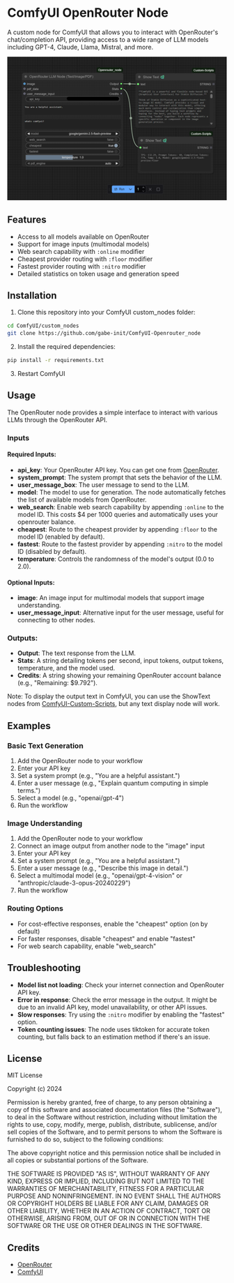 # ComfyUI OpenRouter Node

A custom node for ComfyUI that allows you to interact with OpenRouter's chat/completion API, providing access to a wide range of LLM models including GPT-4, Claude, Llama, Mistral, and more.

![OpenRouter Node Example](https://github.com/gabe-init/ComfyUI-Openrouter_node/blob/main/openrouter_node_example.png?raw=true)

## Features

- Access to all models available on OpenRouter
- Support for image inputs (multimodal models)
- Web search capability with `:online` modifier
- Cheapest provider routing with `:floor` modifier
- Fastest provider routing with `:nitro` modifier
- Detailed statistics on token usage and generation speed

## Installation

1. Clone this repository into your ComfyUI custom_nodes folder:
```bash
cd ComfyUI/custom_nodes
git clone https://github.com/gabe-init/ComfyUI-Openrouter_node
```

2. Install the required dependencies:
```bash
pip install -r requirements.txt
```

3. Restart ComfyUI

## Usage

The OpenRouter node provides a simple interface to interact with various LLMs through the OpenRouter API.

### Inputs

#### Required Inputs:

- **api_key**: Your OpenRouter API key. You can get one from [OpenRouter](https://openrouter.ai/).
- **system_prompt**: The system prompt that sets the behavior of the LLM.
- **user_message_box**: The user message to send to the LLM.
- **model**: The model to use for generation. The node automatically fetches the list of available models from OpenRouter.
- **web_search**: Enable web search capability by appending `:online` to the model ID. This costs $4 per 1000 queries and automatically uses your openrouter balance.
- **cheapest**: Route to the cheapest provider by appending `:floor` to the model ID (enabled by default).
- **fastest**: Route to the fastest provider by appending `:nitro` to the model ID (disabled by default).
- **temperature**: Controls the randomness of the model's output (0.0 to 2.0).

#### Optional Inputs:

- **image**: An image input for multimodal models that support image understanding.
- **user_message_input**: Alternative input for the user message, useful for connecting to other nodes.

### Outputs:

- **Output**: The text response from the LLM.
- **Stats**: A string detailing tokens per second, input tokens, output tokens, temperature, and the model used.
- **Credits**: A string showing your remaining OpenRouter account balance (e.g., "Remaining: $9.792").

Note: To display the output text in ComfyUI, you can use the ShowText nodes from [ComfyUI-Custom-Scripts](https://github.com/pythongosssss/ComfyUI-Custom-Scripts), but any text display node will work.

## Examples

### Basic Text Generation

1. Add the OpenRouter node to your workflow
2. Enter your API key
3. Set a system prompt (e.g., "You are a helpful assistant.")
4. Enter a user message (e.g., "Explain quantum computing in simple terms.")
5. Select a model (e.g., "openai/gpt-4")
6. Run the workflow

### Image Understanding

1. Add the OpenRouter node to your workflow
2. Connect an image output from another node to the "image" input
3. Enter your API key
4. Set a system prompt (e.g., "You are a helpful assistant.")
5. Enter a user message (e.g., "Describe this image in detail.")
6. Select a multimodal model (e.g., "openai/gpt-4-vision" or "anthropic/claude-3-opus-20240229")
7. Run the workflow

### Routing Options

- For cost-effective responses, enable the "cheapest" option (on by default)
- For faster responses, disable "cheapest" and enable "fastest"
- For web search capability, enable "web_search"

## Troubleshooting

- **Model list not loading**: Check your internet connection and OpenRouter API key.
- **Error in response**: Check the error message in the output. It might be due to an invalid API key, model unavailability, or other API issues.
- **Slow responses**: Try using the `:nitro` modifier by enabling the "fastest" option.
- **Token counting issues**: The node uses tiktoken for accurate token counting, but falls back to an estimation method if there's an issue.

## License

MIT License

Copyright (c) 2024 

Permission is hereby granted, free of charge, to any person obtaining a copy
of this software and associated documentation files (the "Software"), to deal
in the Software without restriction, including without limitation the rights
to use, copy, modify, merge, publish, distribute, sublicense, and/or sell
copies of the Software, and to permit persons to whom the Software is
furnished to do so, subject to the following conditions:

The above copyright notice and this permission notice shall be included in all
copies or substantial portions of the Software.

THE SOFTWARE IS PROVIDED "AS IS", WITHOUT WARRANTY OF ANY KIND, EXPRESS OR
IMPLIED, INCLUDING BUT NOT LIMITED TO THE WARRANTIES OF MERCHANTABILITY,
FITNESS FOR A PARTICULAR PURPOSE AND NONINFRINGEMENT. IN NO EVENT SHALL THE
AUTHORS OR COPYRIGHT HOLDERS BE LIABLE FOR ANY CLAIM, DAMAGES OR OTHER
LIABILITY, WHETHER IN AN ACTION OF CONTRACT, TORT OR OTHERWISE, ARISING FROM,
OUT OF OR IN CONNECTION WITH THE SOFTWARE OR THE USE OR OTHER DEALINGS IN THE
SOFTWARE.

## Credits

- [OpenRouter](https://openrouter.ai/) 
- [ComfyUI](https://github.com/comfyanonymous/ComfyUI) 
